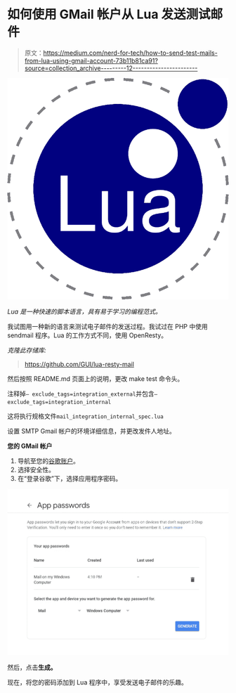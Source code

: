 # 如何使用 GMail 帐户从 Lua 发送测试邮件

> 原文：<https://medium.com/nerd-for-tech/how-to-send-test-mails-from-lua-using-gmail-account-73b11b81ca91?source=collection_archive---------12----------------------->

![](img/422685e35981b5ea14a02d3c5a0bf810.png)

*Lua 是一种快速的脚本语言，具有易于学习的编程范式。*

我试图用一种新的语言来测试电子邮件的发送过程。我试过在 PHP 中使用 sendmail 程序。Lua 的工作方式不同，使用 OpenResty。

*克隆此存储库:*

> https://github.com/GUI/lua-resty-mail

然后按照 README.md 页面上的说明，更改 make test 命令头。

注释掉`— exclude_tags=integration_external`并包含`— exclude_tags=integration_internal`

这将执行规格文件`mail_integration_internal_spec.lua`

设置 SMTP Gmail 帐户的环境详细信息，并更改发件人地址。

**您的 GMail 帐户**

1.  导航至您的[谷歌账户](https://myaccount.google.com/)。
2.  选择安全性。
3.  在“登录谷歌”下，选择应用程序密码。

![](img/cffdb3352043fd8b652dd441d40bb68e.png)

然后，点击**生成。**

现在，将您的密码添加到 Lua 程序中，享受发送电子邮件的乐趣。